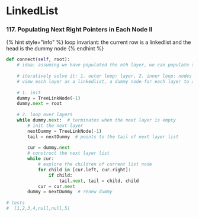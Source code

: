 # LinkedList

### 117. Populating Next Right Pointers in Each Node II

{% hint style="info" %}
loop invariant: the current row is a linkedlist and the head is the dummy node
{% endhint %}

```python
def connect(self, root):
    # idea: assuming we have populated the nth layer, we can populate the n+1st layer with constant space
    
    # iteratively solve it: 1. outer loop: layer, 2. inner loop: nodes in the same layer
    # view each layer as a linkedlist, a dummy node for each layer to access the head of the row
    
    # 1. init
    dummy = TreeLinkNode(-1)
    dummy.next = root
    
    # 2. loop over layers
    while dummy.next:  # terminates when the next layer is empty
        # init the next layer
        nextDummy = TreeLinkNode(-1)
        tail = nextDummy  # points to the tail of next layer list
        
        cur = dummy.next
        # construct the next layer list
        while cur:
            # explore the children of current list node
            for child in [cur.left, cur.right]:
                if child:
                    tail.next, tail = child, child
            cur = cur.next
        dummy = nextDummy  # renew dummy
        
# tests
#  [1,2,3,4,null,null,5]
```

